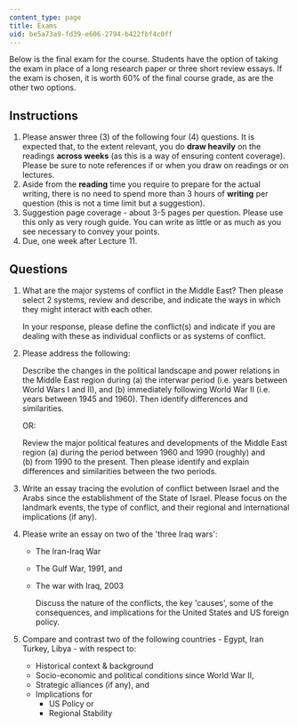 ```yaml
---
content_type: page
title: Exams
uid: be5a73a9-fd39-e606-2794-b422fbf4c0ff
---
```


Below is the final exam for the course. Students have the option of taking the exam in place of a long research paper or three short review essays. If the exam is chosen, it is worth 60% of the final course grade, as are the other two options.

Instructions
------------

1.  Please answer three (3) of the following four (4) questions. It is expected that, to the extent relevant, you do **draw heavily** on the readings **across weeks** (as this is a way of ensuring content coverage). Please be sure to note references if or when you draw on readings or on lectures.
2.  Aside from the **reading** time you require to prepare for the actual writing, there is no need to spend more than 3 hours of **writing** per question (this is not a time limit but a suggestion).
3.  Suggestion page coverage - about 3-5 pages per question. Please use this only as very rough guide. You can write as little or as much as you see necessary to convey your points.
4.  Due, one week after Lecture 11.

Questions
---------

1.  What are the major systems of conflict in the Middle East? Then please select 2 systems, review and describe, and indicate the ways in which they might interact with each other.  
      
    In your response, please define the conflict(s) and indicate if you are dealing with these as individual conflicts or as systems of conflict.  
    
2.  Please address the following:  
      
    Describe the changes in the political landscape and power relations in the Middle East region during (a) the interwar period (i.e. years between World Wars I and II), and (b) immediately following World War II (i.e. years between 1945 and 1960). Then identify differences and similarities.  
      
    OR:  
      
    Review the major political features and developments of the Middle East region (a) during the period between 1960 and 1990 (roughly) and  
    (b) from 1990 to the present. Then please identify and explain differences and similarities between the two periods.  
    
3.  Write an essay tracing the evolution of conflict between Israel and the Arabs since the establishment of the State of Israel. Please focus on the landmark events, the type of conflict, and their regional and international implications (if any).  
    
4.  Please write an essay on two of the 'three Iraq wars':  
    *   The Iran-Iraq War
    *   The Gulf War, 1991, and
    *   The war with Iraq, 2003  
          
        Discuss the nature of the conflicts, the key 'causes', some of the consequences, and implications for the United States and US foreign policy.  
        
5.  Compare and contrast two of the following countries - Egypt, Iran Turkey, Libya - with respect to:
    *   Historical context & background
    *   Socio-economic and political conditions since World War II,
    *   Strategic alliances (if any), and
    *   Implications for
        *   US Policy or
        *   Regional Stability